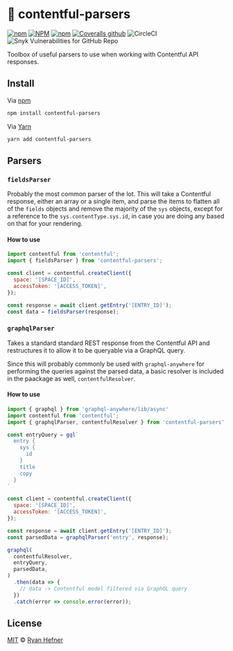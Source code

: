 # 🧰 contentful-parsers

[![npm](https://img.shields.io/npm/v/contentful-parsers?style=flat-square)](https://www.pkgstats.com/pkg:contentful-parsers)
[![NPM](https://img.shields.io/npm/l/contentful-parsers?style=flat-square)](https://www.pkgstats.com/pkg:contentful-parsers)
[![npm](https://img.shields.io/npm/dt/contentful-parsers?style=flat-square)](https://www.pkgstats.com/pkg:contentful-parsers)
[![Coveralls github](https://img.shields.io/coveralls/github/ryanhefner/contentful-parsers?style=flat-square)](https://coveralls.io/github/ryanhefner/contentful-parsers)
![CircleCI](https://img.shields.io/circleci/build/github/ryanhefner/contentful-parsers?style=flat-square)
![Snyk Vulnerabilities for GitHub Repo](https://img.shields.io/snyk/vulnerabilities/github/ryanhefner/contentful-parsers?style=flat-square)


Toolbox of useful parsers to use when working with Contentful API responses.

## Install

Via [npm](https://npmjs.com/package/contentful-parsers)

```sh
npm install contentful-parsers
```

Via [Yarn](http://yarn.fyi/contentful-parsers)

```sh
yarn add contentful-parsers
```

## Parsers

### `fieldsParser`
Probably the most common parser of the lot. This will take a Contentful response,
either an array or a single item, and parse the items to flatten all of the `fields`
objects and remove the majority of the `sys` objects, except for a reference to
the `sys.contentType.sys.id`, in case you are doing any based on that for your
rendering.

#### How to use

```js
import contentful from 'contentful';
import { fieldsParser } from 'contentful-parsers';

const client = contentful.createClient({
  space: '[SPACE_ID]',
  accessToken: '[ACCESS_TOKEN]',
});

const response = await client.getEntry('[ENTRY_ID]');
const data = fieldsParser(response);
```


### `graphqlParser`
Takes a standard standard REST response from the Contentful API and restructures it
to allow it to be queryable via a GraphQL query.

Since this will probably commonly be used with `graphql-anywhere` for performing the
queries against the parsed data, a basic resolver is included in the paackage as
well, `contentfulResolver`.

#### How to use

```js
import { graphql } from 'graphql-anywhere/lib/async'
import contentful from 'contentful';
import { graphqlParser, contentfulResolver } from 'contentful-parsers';

const entryQuery = gql`
  entry {
    sys {
      id
    }
    title
    copy
  }
`

const client = contentful.createClient({
  space: '[SPACE_ID]',
  accessToken: '[ACCESS_TOKEN]',
});

const response = await client.getEntry('[ENTRY_ID]');
const parsedData = graphqlParser('entry', response);

graphql(
  contentfulResolver,
  entryQuery,
  parsedData,
)
  .then(data => {
    // data -> Contentful model filtered via GraphQL query
  })
  .catch(error => console.error(error));
```


## License

[MIT](LICENSE) © [Ryan Hefner](https://www.ryanhefner.com)
